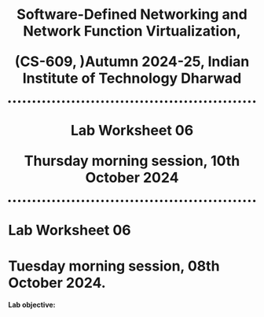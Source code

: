 <h1 align="center" style="border-bottom: 5px dotted">
   <p> Software-Defined Networking and Network Function Virtualization, </p>
    <p> (CS-609, )Autumn 2024-25, Indian Institute of Technology Dharwad </p>
    

</h1>


<!---
## Lab - 04: OpenFlow

### 01-initial-setup
-->


<h1 align="center" style="border-bottom: 5px dotted">
   <p> Lab Worksheet 06</p>
    <p> Thursday morning session, 10th October 2024 </p>
    

</h1>

#   Lab Worksheet 06
# Tuesday morning session, 08th October 2024. 

**Lab objective:** 
